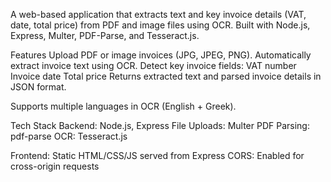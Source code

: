 A web-based application that extracts text and key invoice details (VAT, date, total price) from PDF and image files using OCR. Built with Node.js, Express, Multer, PDF-Parse, and Tesseract.js.

Features
Upload PDF or image invoices (JPG, JPEG, PNG).
Automatically extract invoice text using OCR.
Detect key invoice fields:
VAT number
Invoice date
Total price
Returns extracted text and parsed invoice details in JSON format.

Supports multiple languages in OCR (English + Greek).

Tech Stack
Backend: Node.js, Express
File Uploads: Multer
PDF Parsing: pdf-parse
OCR: Tesseract.js

Frontend: Static HTML/CSS/JS served from Express
CORS: Enabled for cross-origin requests
